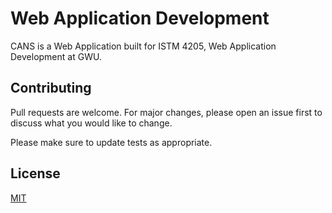 # Web Application Development

CANS is a Web Application built for ISTM 4205, Web Application Development at GWU.

## Contributing

Pull requests are welcome. For major changes, please open an issue first
to discuss what you would like to change.

Please make sure to update tests as appropriate.

## License

[MIT](https://choosealicense.com/licenses/mit/)
